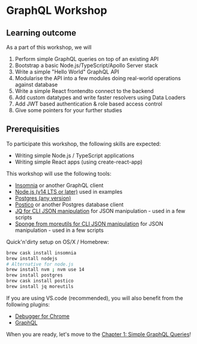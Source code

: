 # GraphQL Workshop

## Learning outcome

As a part of this workshop, we will

1. Perform simple GraphQL queries on top of an existing API
1. Bootstrap a basic Node.js/TypeScript/Apollo Server stack
1. Write a simple "Hello World" GraphQL API
1. Modularise the API into a few modules doing real-world operations against database
1. Write a simple React frontendto connect to the backend
1. Add custom datatypes and write faster resolvers using Data Loaders
1. Add JWT based authentication & role based access control
1. Give some pointers for your further studies

## Prerequisities

To participate this workshop, the following skills are expected:
* Writing simple Node.js / TypeScript applications
* Writing simple React apps (using create-react-app)

This workshop will use the following tools:
- [Insomnia](https://insomnia.rest/download/) or another GraphQL client
- [Node.js (v14 LTS or later)](https://nodejs.org/en/download/) used in examples
- [Postgres (any version)](https://www.postgresql.org/download/)
- [Postico](https://eggerapps.at/postico/) or another Postgres database client
- [JQ for CLI JSON manipulation](https://stedolan.github.io/jq/download/) for JSON manipulation - used in a few scripts
- [Sponge from moreutils for CLI JSON manipulation](https://stedolan.github.io/jq/download/) for JSON manipulation - used in a few scripts

Quick'n'dirty setup on OS/X / Homebrew:
```sh
brew cask install insomnia
brew install nodejs
# Alternative for node.js
brew install nvm ; nvm use 14
brew install postgres
brew cask install postico
brew install jq moreutils
```

If you are using VS.code (recommended), you will also benefit from the following plugins:
- [Debugger for Chrome](https://marketplace.visualstudio.com/items?itemName=msjsdiag.debugger-for-chrome)
- [GraphQL](https://marketplace.visualstudio.com/items?itemName=Prisma.vscode-graphql)

When you are ready, let's move to the [Chapter 1: Simple GraphQL Queries](docs/1_Simple_GraphQL_Queries.md)!